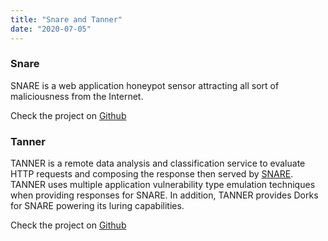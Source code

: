 ```yaml
---
title: "Snare and Tanner"
date: "2020-07-05"
---
```


### Snare

SNARE is a web application honeypot sensor attracting all sort of maliciousness from the Internet.

Check the project on [Github](https://github.com/mushorg/snare)

### Tanner

TANNER is a remote data analysis and classification service to evaluate HTTP requests and composing the response then served by [SNARE](https://github.com/mushorg/snare). TANNER uses multiple application vulnerability type emulation techniques when providing responses for SNARE. In addition, TANNER provides Dorks for SNARE powering its luring capabilities.

Check the project on [Github](https://github.com/mushorg/tanner)
